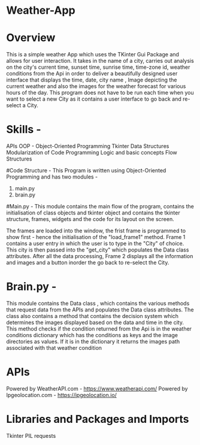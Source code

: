 # Weather-App


# Overview
This is a simple weather App which uses the TKinter Gui Package and allows for user interaction. It takes in the name of
a city, carries out analysis on the city's current time, sunset time, sunrise time, time-zone id, weather conditions
from the Api in order to deliver a beautifully designed user interface that displays the time, date, city name ,
Image depicting the current weather and also the images for the weather forecast for various hours of the day.
This program does not have to be run each time when you want to select a new City as it contains a user interface to go
back and re-select a City.


# Skills -

APIs
OOP - Object-Oriented Programming
Tkinter
Data Structures
Modularization of Code
Programming Logic and basic concepts
Flow Structures

#Code Structure -
This Program is written using Object-Oriented Programming and has two modules -

1. main.py
2. brain.py

#Main.py -
This module contains the main flow of the program, contains the initialisation of class objects and tkinter object and
contains the tkinter structure, frames, widgets and the code
for its layout on the screen.

The frames are loaded into the window, the frist frame is programmed to show first - hence the initialisation of the
"load_frame1" method. Frame 1 contains a user entry in which the user is to type in the "City" of choice. This city is
then passed into the "get_city" which populates the Data class attributes. After all the data processing, Frame 2
displays all the information
and images and a button inorder the go back to re-select the City.


# Brain.py -
This module contains the Data class , which contains the various methods that request data from the APIs and populates
the Data class attributes. The class also contains a method that contains the decision system which determines the
images displayed based on the data and time in the city. This method checks if the condition returned from the Api is in
the weather conditions dictionary which has the conditions as keys and the image directories as values.
If it is in the dictionary it returns the images path associated with that weather condition



# APIs
Powered by WeatherAPI.com - https://www.weatherapi.com/
Powered by  Ipgeolocation.com - https://ipgeolocation.io/

# Libraries and Packages and Imports
Tkinter
PIL
requests


